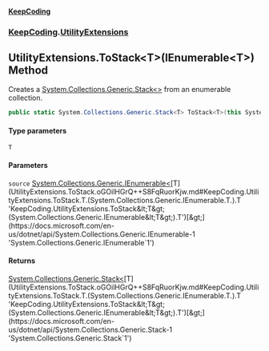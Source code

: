 #### [KeepCoding](index.md 'index')
### [KeepCoding](KeepCoding.md 'KeepCoding').[UtilityExtensions](UtilityExtensions.md 'KeepCoding.UtilityExtensions')
## UtilityExtensions.ToStack&lt;T&gt;(IEnumerable&lt;T&gt;) Method
Creates a [System.Collections.Generic.Stack&lt;&gt;](https://docs.microsoft.com/en-us/dotnet/api/System.Collections.Generic.Stack-1 'System.Collections.Generic.Stack`1') from an enumerable collection.
```csharp
public static System.Collections.Generic.Stack<T> ToStack<T>(this System.Collections.Generic.IEnumerable<T> source);
```
#### Type parameters
<a name='KeepCoding.UtilityExtensions.ToStack.T.(System.Collections.Generic.IEnumerable.T.).T'></a>
`T`  
  
#### Parameters
<a name='KeepCoding.UtilityExtensions.ToStack.T.(System.Collections.Generic.IEnumerable.T.).source'></a>
`source` [System.Collections.Generic.IEnumerable&lt;](https://docs.microsoft.com/en-us/dotnet/api/System.Collections.Generic.IEnumerable-1 'System.Collections.Generic.IEnumerable`1')[T](UtilityExtensions.ToStack.oGOilHGrQ++S8FqRuorKjw.md#KeepCoding.UtilityExtensions.ToStack.T.(System.Collections.Generic.IEnumerable.T.).T 'KeepCoding.UtilityExtensions.ToStack&lt;T&gt;(System.Collections.Generic.IEnumerable&lt;T&gt;).T')[&gt;](https://docs.microsoft.com/en-us/dotnet/api/System.Collections.Generic.IEnumerable-1 'System.Collections.Generic.IEnumerable`1')  
  
#### Returns
[System.Collections.Generic.Stack&lt;](https://docs.microsoft.com/en-us/dotnet/api/System.Collections.Generic.Stack-1 'System.Collections.Generic.Stack`1')[T](UtilityExtensions.ToStack.oGOilHGrQ++S8FqRuorKjw.md#KeepCoding.UtilityExtensions.ToStack.T.(System.Collections.Generic.IEnumerable.T.).T 'KeepCoding.UtilityExtensions.ToStack&lt;T&gt;(System.Collections.Generic.IEnumerable&lt;T&gt;).T')[&gt;](https://docs.microsoft.com/en-us/dotnet/api/System.Collections.Generic.Stack-1 'System.Collections.Generic.Stack`1')  
